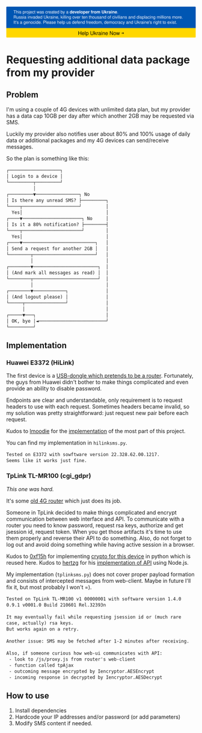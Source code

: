 [![SWUbanner](https://raw.githubusercontent.com/vshymanskyy/StandWithUkraine/main/banner-direct-single.svg)](https://stand-with-ukraine.pp.ua/)

# Requesting additional data package from my provider

## Problem

I'm using a couple of 4G devices with unlimited data plan, but my provider has a data cap 10GB per day after which another 2GB may be requested via SMS.

Luckily my provider also notifies user about 80% and 100% usage of daily data or additional packages and my 4G devices can send/receive messages.

So the plan is something like this:
```
┌───────────────────┐
│ Login to a device │
└─────────┬─────────┘
          │
┌─────────▼────────────────┐ No
│ Is there any unread SMS? ├─────────┐
└────┬─────────────────────┘         │
  Yes│                               │
┌────▼──────────────────────┐ No     │
│ Is it a 80% notification? ├────────┤
└────┬──────────────────────┘        │
  Yes│                               │
┌────▼───────────────────────────┐   │
│ Send a request for another 2GB │   │
└────────┬───────────────────────┘   │
         │                           │
┌────────▼────────────────────────┐  │
│ (And mark all messages as read) │  │
└────────┬────────────────────────┘  │
         │                           │
┌────────▼────────────┐              │
│ (And logout please) │              │
└─────┬───────────────┘              │
      │                              │
┌─────▼───┐                          │
│ OK, bye │◄─────────────────────────┘
└─────────┘
```

## Implementation

### Huawei E3372 (HiLink)

The first device is a [USB-dongle which pretends to be a router](https://consumer.huawei.com/en/routers/e3372/).
Fortunately, the guys from Huawei didn't bother to make things complicated and even provide an ability to disable password. 

Endpoints are clear and understandable, only requirement is to request headers to use with each request.
Sometimes headers became invalid, so my solution was pretty straightforward: just request new pair before each request.

Kudos to [lmoodie](https://github.com/lmoodie) for the [implementation](https://github.com/lmoodie/huawei-3G-SMS-API) of the most part of this project.

You can find my implementation in ``hilinksms.py``.
```
Tested on E3372 with sowftware version 22.328.62.00.1217.
Seems like it works just fine.
```

### TpLink TL-MR100 (cgi_gdpr)

_This one was hard._

It's some [old 4G router]() which just does its job. 

Someone in TpLink decided to make things complicated and encrypt communication between web interface and API.
To communicate with a router you need to know password, request rsa keys, authorize and get jsession id, request token.
When you get those artifacts it's time to use them properly and reverse their API to do something.
Also, do not forget to log out and avoid doing something while having active session in a browser. 

Kudos to [0xf15h](https://github.com/0xf15h) for implementing [crypto for this device](https://github.com/0xf15h/tp_link_gdpr/blob/main/tp_link_crypto.py) in python which is reused here.
Kudos to [hertzg](https://github.com/hertzg) for his [implementation of API](https://github.com/hertzg/node-tplink-api) using Node.js.

My implementation (``tplinksms.py``) does not cover proper payload formation and consists of intercepted messages from web-client.
Maybe in future I'll fix it, but most probably I won't =).

```
Tested on TpLink TL-MR100 v1 00000001 with software version 1.4.0 0.9.1 v0001.0 Build 210601 Rel.32393n

It may eventually fail while requesting jsession id or (much rare case, actually) rsa keys.
But works again on a retry.

Another issue: SMS may be fetched after 1-2 minutes after receiving. 

Also, if someone curious how web-ui communicates with API:
 - look to /js/proxy.js from router's web-client
 - function called tpAjax
 - outcoming message encrypted by Iencryptor.AESEncrypt
 - incoming response in decrypted by Iencryptor.AESDecrypt
```

## How to use

1. Install dependencies
2. Hardcode your IP addresses and/or password (or add parameters)
3. Modify SMS content if needed.
